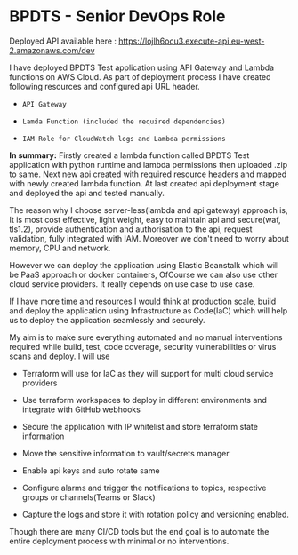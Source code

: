 # BPDTS - Senior DevOps Role

Deployed API available here : https://lojlh6ocu3.execute-api.eu-west-2.amazonaws.com/dev

I have deployed BPDTS Test application using API Gateway and Lambda functions on AWS Cloud. As part of deployment process I have created following resources and configured api URL header. 

-     API Gateway 

-     Lamda Function (included the required dependencies)

-     IAM Role for CloudWatch logs and Lambda permissions 

**In summary:** Firstly created a lambda function called BPDTS Test application with python runtime and lambda permissions then uploaded .zip to same. Next new api created with required resource headers and mapped with newly created lambda function. At last created api deployment stage and deployed the api and tested manually. 

The reason why I choose server-less(lambda and api gateway) approach is, It is most cost effective, light weight, easy to maintain api and secure(waf, tls1.2), provide authentication and authorisation to the api, request validation, fully integrated with IAM. Moreover we don't need to worry about memory, CPU and network. 

However we can deploy the application using Elastic Beanstalk which will be PaaS approach or docker containers, OfCourse we can also use other cloud service providers. It really depends on use case to use case.

If I have more time and resources I would think at production scale, build and deploy the application using Infrastructure as Code(IaC) which will help us to deploy the application seamlessly and securely.

My aim is to make sure everything automated and no manual interventions required while build, test, code coverage, security vulnerabilities or virus scans and deploy. I will use 

-   Terraform will use for IaC as they will support for multi cloud service providers 

-   Use terraform workspaces to deploy in different environments and integrate with GitHub webhooks

-   Secure the application with IP whitelist and store terraform state information 

-   Move the sensitive information to vault/secrets manager

-   Enable api keys and auto rotate same 

-   Configure alarms and trigger the notifications to topics, respective groups or channels(Teams or Slack) 

-   Capture the logs and store it with rotation policy  and versioning enabled.


Though there are many CI/CD tools but the end goal is to automate the entire deployment process with minimal or no interventions. 
